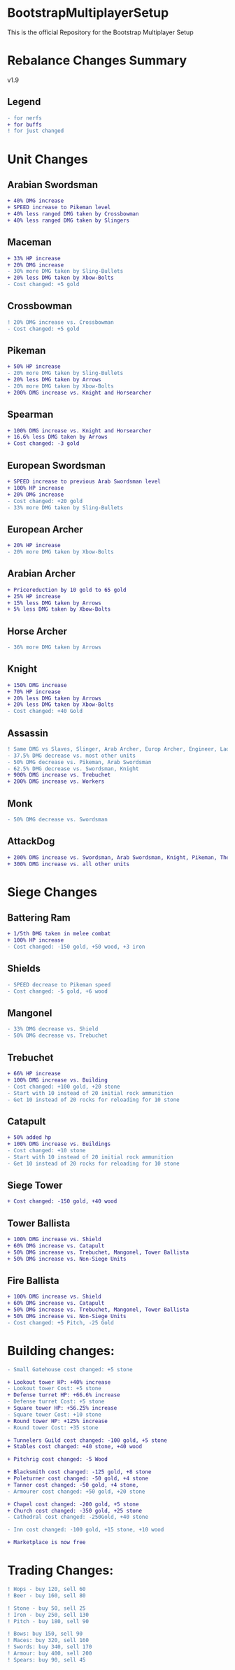 # BootstrapMultiplayerSetup
This is the official Repository for the Bootstrap Multiplayer Setup


# Rebalance Changes Summary

v1.9

## Legend
```diff
- for nerfs
+ for buffs
! for just changed
```

# Unit Changes
## Arabian Swordsman
```diff
+ 40% DMG increase
+ SPEED increase to Pikeman level
+ 40% less ranged DMG taken by Crossbowman
+ 40% less ranged DMG taken by Slingers
```
## Maceman
```diff
+ 33% HP increase
+ 20% DMG increase
- 30% more DMG taken by Sling-Bullets
+ 20% less DMG taken by Xbow-Bolts
- Cost changed: +5 gold
```
## Crossbowman
```diff
! 20% DMG increase vs. Crossbowman
- Cost changed: +5 gold
```
## Pikeman
```diff
+ 50% HP increase
- 20% more DMG taken by Sling-Bullets
+ 20% less DMG taken by Arrows
- 20% more DMG taken by Xbow-Bolts
+ 200% DMG increase vs. Knight and Horsearcher
```
## Spearman
```diff
+ 100% DMG increase vs. Knight and Horsearcher
+ 16.6% less DMG taken by Arrows
+ Cost changed: -3 gold
```
## European Swordsman
```diff
+ SPEED increase to previous Arab Swordsman level
+ 100% HP increase
+ 20% DMG increase
- Cost changed: +20 gold
- 33% more DMG taken by Sling-Bullets
```
## European Archer
```diff
+ 20% HP increase
- 20% more DMG taken by Xbow-Bolts
```
## Arabian Archer
```diff
+ Pricereduction by 10 gold to 65 gold
+ 25% HP increase
+ 15% less DMG taken by Arrows
+ 5% less DMG taken by Xbow-Bolts
```
## Horse Archer
```diff
- 36% more DMG taken by Arrows
```
## Knight
```diff
+ 150% DMG increase
+ 70% HP increase
+ 20% less DMG taken by Arrows 
+ 20% less DMG taken by Xbow-Bolts
- Cost changed: +40 Gold
```
## Assassin
```diff
! Same DMG vs Slaves, Slinger, Arab Archer, Europ Archer, Engineer, Ladderman, HorseArcher, FireThrower
- 37.5% DMG decrease vs. most other units
- 50% DMG decrease vs. Pikeman, Arab Swordsman
- 62.5% DMG decrease vs. Swordsman, Knight
+ 900% DMG increase vs. Trebuchet
+ 200% DMG increase vs. Workers
```
## Monk
```diff
- 50% DMG decrease vs. Swordsman
```
## AttackDog
```diff
+ 200% DMG increase vs. Swordsman, Arab Swordsman, Knight, Pikeman, The Lord
+ 300% DMG increase vs. all other units
```
# Siege Changes
## Battering Ram
```diff
+ 1/5th DMG taken in melee combat
+ 100% HP increase
- Cost changed: -150 gold, +50 wood, +3 iron
```
## Shields
```diff
- SPEED decrease to Pikeman speed
- Cost changed: -5 gold, +6 wood
```
## Mangonel
```diff
- 33% DMG decrease vs. Shield
- 50% DMG decrease vs. Trebuchet
```
## Trebuchet
```diff
+ 66% HP increase
+ 100% DMG increase vs. Building
- Cost changed: +100 gold, +20 stone
- Start with 10 instead of 20 initial rock ammunition
- Get 10 instead of 20 rocks for reloading for 10 stone
```
## Catapult
```diff
+ 50% added hp
+ 100% DMG increase vs. Buildings
- Cost changed: +10 stone
- Start with 10 instead of 20 initial rock ammunition
- Get 10 instead of 20 rocks for reloading for 10 stone
```
## Siege Tower
```diff
+ Cost changed: -150 gold, +40 wood
```
## Tower Ballista
```diff
+ 100% DMG increase vs. Shield
+ 60% DMG increase vs. Catapult
+ 50% DMG increase vs. Trebuchet, Mangonel, Tower Ballista
+ 50% DMG increase vs. Non-Siege Units
```
## Fire Ballista
```diff
+ 100% DMG increase vs. Shield
+ 60% DMG increase vs. Catapult
+ 50% DMG increase vs. Trebuchet, Mangonel, Tower Ballista
+ 50% DMG increase vs. Non-Siege Units
- Cost changed: +5 Pitch, -25 Gold
```
# Building changes:
```diff
- Small Gatehouse cost changed: +5 stone

+ Lookout tower HP: +40% increase
- Lookout tower Cost: +5 stone
+ Defense turret HP: +66.6% increase
- Defense turret Cost: +5 stone
+ Square tower HP: +56.25% increase
- Square tower Cost: +10 stone
+ Round tower HP: +125% increase
- Round tower Cost: +35 stone

+ Tunnelers Guild cost changed: -100 gold, +5 stone
+ Stables cost changed: +40 stone, +40 wood

+ Pitchrig cost changed: -5 Wood

+ Blacksmith cost changed: -125 gold, +8 stone
+ Poleturner cost changed: -50 gold, +4 stone
+ Tanner cost changed: -50 gold, +4 stone,
- Armourer cost changed: +50 gold, +20 stone

+ Chapel cost changed: -200 gold, +5 stone
+ Church cost changed: -350 gold, +25 stone
- Cathedral cost changed: -250Gold, +40 stone

- Inn cost changed: -100 gold, +15 stone, +10 wood

+ Marketplace is now free
```

# Trading Changes:
```diff
! Hops - buy 120, sell 60
! Beer - buy 160, sell 80

! Stone - buy 50, sell 25
! Iron - buy 250, sell 130
! Pitch - buy 180, sell 90

! Bows: buy 150, sell 90
! Maces: buy 320, sell 160
! Swords: buy 340, sell 170
! Armour: buy 400, sell 200
! Spears: buy 90, sell 45
```
